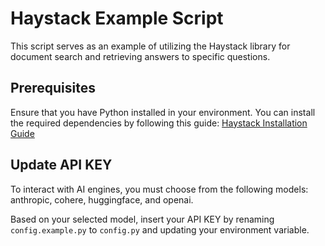 # Haystack Example Script

This script serves as an example of utilizing the Haystack library for document search and retrieving answers to specific questions.

## Prerequisites

Ensure that you have Python installed in your environment. You can install the required dependencies by following this guide: [Haystack Installation Guide](https://docs.haystack.deepset.ai/docs/installation)

## Update API KEY

To interact with AI engines, you must choose from the following models: anthropic, cohere, huggingface, and openai.

Based on your selected model, insert your API KEY by renaming `config.example.py` to `config.py` and updating your environment variable.
